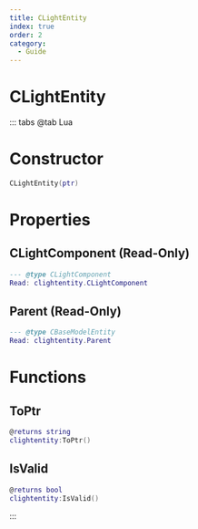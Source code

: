 ```yaml
---
title: CLightEntity
index: true
order: 2
category:
  - Guide
---
```


# CLightEntity

::: tabs
@tab Lua
# Constructor
```lua
CLightEntity(ptr)
```
# Properties
## CLightComponent (Read-Only)
```lua
--- @type CLightComponent
Read: clightentity.CLightComponent
```
## Parent (Read-Only)
```lua
--- @type CBaseModelEntity
Read: clightentity.Parent
```
# Functions
## ToPtr
```lua
@returns string
clightentity:ToPtr()
```
## IsValid
```lua
@returns bool
clightentity:IsValid()
```

:::